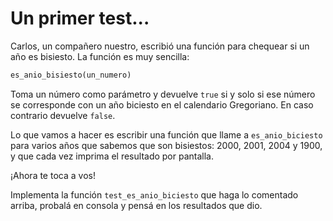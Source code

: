 # Un primer test...

Carlos, un compañero nuestro, escribió una función para chequear si un año es bisiesto. La función es muy sencilla:

``` ruby
es_anio_bisiesto(un_numero)
```

Toma un número como parámetro y devuelve `true` si y solo si ese número se corresponde con un año biciesto en el calendario Gregoriano. En caso
contrario devuelve `false`.

Lo que vamos a hacer es escribir una función que llame a `es_anio_biciesto` para varios años que sabemos que son bisiestos: 2000, 2001, 2004 y 1900, y que cada vez imprima el resultado por pantalla.

¡Ahora te toca a vos!

Implementa la función `test_es_anio_biciesto` que haga lo comentado arriba, probalá en consola y pensá en los resultados que dio.